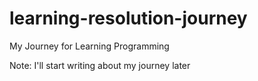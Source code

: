 # learning-resolution-journey
My Journey for Learning Programming

Note: I'll start writing about my journey later
